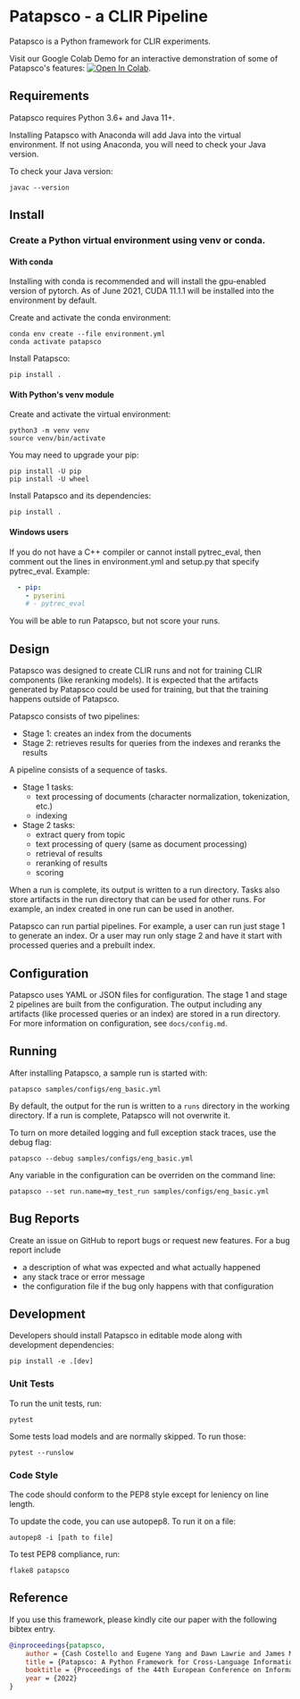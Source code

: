 # Patapsco - a CLIR Pipeline

Patapsco is a Python framework for CLIR experiments. 

Visit our Google Colab Demo for an interactive demonstration of some of Patapsco's features: [![Open In Colab](https://colab.research.google.com/assets/colab-badge.svg)](https://colab.research.google.com/github/hltcoe/patapsco/blob/master/samples/notebooks/demo-ecir.ipynb). 


## Requirements
Patapsco requires Python 3.6+ and Java 11+.

Installing Patapsco with Anaconda will add Java into the virtual environment.
If not using Anaconda, you will need to check your Java version.

To check your Java version:
```
javac --version
```

## Install

### Create a Python virtual environment using venv or conda.

#### With conda
Installing with conda is recommended and will install the gpu-enabled version of pytorch.
As of June 2021, CUDA 11.1.1 will be installed into the environment by default.

Create and activate the conda environment:
```
conda env create --file environment.yml
conda activate patapsco
```
Install Patapsco:
```
pip install .
```

#### With Python's venv module
Create and activate the virtual environment:
```
python3 -m venv venv
source venv/bin/activate
```
You may need to upgrade your pip:
```
pip install -U pip
pip install -U wheel
```
Install Patapsco and its dependencies:
```
pip install .
```

#### Windows users
If you do not have a C++ compiler or cannot install pytrec_eval,
then comment out the lines in environment.yml and setup.py that specify pytrec_eval.
Example:
```yaml
  - pip:
    - pyserini
    # - pytrec_eval
```
You will be able to run Patapsco, but not score your runs.

## Design
Patapsco was designed to create CLIR runs and not for training CLIR components (like reranking models).
It is expected that the artifacts generated by Patapsco could be used for training,
but that the training happens outside of Patapsco.

Patapsco consists of two pipelines:
  - Stage 1: creates an index from the documents
  - Stage 2: retrieves results for queries from the indexes and reranks the results

A pipeline consists of a sequence of tasks.
  - Stage 1 tasks: 
    - text processing of documents (character normalization, tokenization, etc.)
    - indexing
  - Stage 2 tasks: 
    - extract query from topic
    - text processing of query (same as document processing)
    - retrieval of results
    - reranking of results
    - scoring

When a run is complete, its output is written to a run directory.
Tasks also store artifacts in the run directory that can be used for other runs.
For example, an index created in one run can be used in another.

Patapsco can run partial pipelines.
For example, a user can run just stage 1 to generate an index.
Or a user may run only stage 2 and have it start with processed queries and a prebuilt index.

## Configuration
Patapsco uses YAML or JSON files for configuration.
The stage 1 and stage 2 pipelines are built from the configuration.
The output including any artifacts (like processed queries or an index) are stored in a run directory.
For more information on configuration, see `docs/config.md`.

## Running
After installing Patapsco, a sample run is started with:
```
patapsco samples/configs/eng_basic.yml
```

By default, the output for the run is written to a `runs` directory in the working directory.
If a run is complete, Patapsco will not overwrite it.

To turn on more detailed logging and full exception stack traces, use the debug flag:
```
patapsco --debug samples/configs/eng_basic.yml
```

Any variable in the configuration can be overriden on the command line:
```
patapsco --set run.name=my_test_run samples/configs/eng_basic.yml
```

## Bug Reports
Create an issue on GitHub to report bugs or request new features.
For a bug report include 
 * a description of what was expected and what actually happened
 * any stack trace or error message
 * the configuration file if the bug only happens with that configuration


## Development
Developers should install Patapsco in editable mode along with development dependencies:
```
pip install -e .[dev]
```

### Unit Tests
To run the unit tests, run:
```
pytest
```

Some tests load models and are normally skipped. To run those:
```
pytest --runslow
```

### Code Style
The code should conform to the PEP8 style except for leniency on line length.

To update the code, you can use autopep8.
To run it on a file:
```
autopep8 -i [path to file]
```

To test PEP8 compliance, run:
```
flake8 patapsco
```

## Reference

If you use this framework, please kindly cite our paper with the following bibtex entry. 

```bibtex
@inproceedings{patapsco,
	author = {Cash Costello and Eugene Yang and Dawn Lawrie and James Mayfield},
	title = {Patapsco: A Python Framework for Cross-Language Information Retrieval Experiments},
	booktitle = {Proceedings of the 44th European Conference on Information Retrieval (ECIR)},
	year = {2022}
}
```
